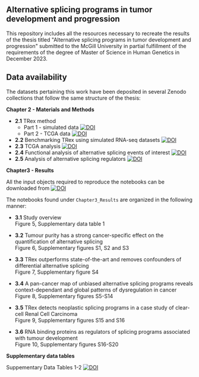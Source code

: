 ## Alternative splicing programs in tumor development and progression
 
This repository includes all the resources necessary to recreate the results of the thesis titled "Alternative splicing programs in tumor development and progression" submitted to the McGill University in partial fulfillment of the requirements of the degree of Master of Science in Human Genetics in December 2023. 

## Data availability 

The datasets pertaining this work have been deposited in several Zenodo collections that follow the same structure of the thesis:

**Chapter 2 - Materials and Methods**

  * **2.1** TRex method
      - Part 1 - simulated data [![DOI](https://zenodo.org/badge/DOI/10.5281/zenodo.10383912.svg)](https://doi.org/10.5281/zenodo.10383912)   
      - Part 2 - TCGA data [![DOI](https://zenodo.org/badge/DOI/10.5281/zenodo.10607249.svg)](https://doi.org/10.5281/zenodo.10607249)   
  * **2.2** Benchmarking TRex using simulated RNA-seq datasets [![DOI](https://zenodo.org/badge/DOI/10.5281/zenodo.10551883.svg)](https://doi.org/10.5281/zenodo.10551883)
  * **2.3** TCGA analysis [![DOI](https://zenodo.org/badge/DOI/10.5281/zenodo.10551879.svg)](https://doi.org/10.5281/zenodo.10551879)
  * **2.4** Functional analysis of alternative splicing events of interest [![DOI](https://zenodo.org/badge/DOI/10.5281/zenodo.10641433.svg)](https://doi.org/10.5281/zenodo.10641433)
  * **2.5** Analysis of alternative splicing regulators [![DOI](https://zenodo.org/badge/DOI/10.5281/zenodo.10611685.svg)](https://doi.org/10.5281/zenodo.10611685)

**Chapter3 - Results**

All the input objects required to reproduce the notebooks can be downloaded from [![DOI](https://zenodo.org/badge/DOI/10.5281/zenodo.10666940.svg)](https://doi.org/10.5281/zenodo.10666940)

The notebooks found under `Chapter3_Results` are organized in the following manner: 

 * **3.1** Study overview   
   Figure 5, Supplementary data table 1
   
 * **3.2** Tumour purity has a strong cancer-specific effect on the quantification of alternative splicing   
   Figure 6, Supplementary figures S1, S2 and S3
   
 * **3.3** TRex outperforms state-of-the-art and removes confounders of differential alternative splicing   
   Figure 7, Supplementary figure S4
   
 * **3.4** A pan-cancer map of unbiased alternative splicing programs reveals context-dependant and global patterns of dysregulation in cancer   
   Figure 8, Supplementary figures S5-S14
   
 * **3.5** TRex detects neoplastic splicing programs in a case study of clear-cell Renal Cell Carcinoma   
   Figure 9, Supplementary figures S15 and S16
   
 * **3.6** RNA binding proteins as regulators of splicing programs associated with tumour development   
   Figure 10, Supplementary figures S16-S20

**Supplementary data tables**

Suppementary Data Tables 1-2 [![DOI](https://zenodo.org/badge/DOI/10.5281/zenodo.10606955.svg)](https://doi.org/10.5281/zenodo.10606955)
